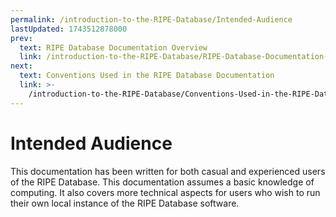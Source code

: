 ```yaml
---
permalink: /introduction-to-the-RIPE-Database/Intended-Audience
lastUpdated: 1743512878000
prev:
  text: RIPE Database Documentation Overview
  link: /introduction-to-the-RIPE-Database/RIPE-Database-Documentation-Overview/
next:
  text: Conventions Used in the RIPE Database Documentation
  link: >-
    /introduction-to-the-RIPE-Database/Conventions-Used-in-the-RIPE-Database-Documentation/
---
```


# Intended Audience

This documentation has been written for both casual and experienced users of the RIPE Database. This documentation assumes a basic knowledge of computing. It also covers more technical aspects for users who wish to run their own local instance of the RIPE Database software.
